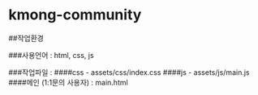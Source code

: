 # kmong-community
##작업환경 

###사용언어 : html, css, js

###작업파일 : 
####css - assets/css/index.css
####js - assets/js/main.js
####메인 (1:1문의 사용자) : main.html
